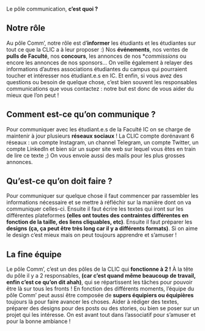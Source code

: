 Le pôle communication, **c’est quoi ?**

## Notre rôle
Au pôle Comm’, notre rôle est d’**informer** les étudiants et les étudiantes sur tout ce que la CLIC a à leur proposer :)
Nos **événements**, nos ventes de **pulls de Faculté**, nos **concours**, les annonces de nos **commissions* ou encore les annonces de nos sponsors…
On veille également à relayer des informations d’autres associations étudiantes du campus qui pourraient toucher et intéresser nos étudiant.e.s en IC.
Et enfin, si vous avez des questions ou besoin de quelque chose, c’est bien souvent les responsables communications que vous contactez : notre but est donc de vous aider du mieux que l’on peut !

## Comment est-ce qu’on communique ?
Pour communiquer avec les étudiant.e.s de la Faculté IC on se charge de maintenir à jour plusieurs **réseaux sociaux** ! La CLIC compte dorénavant 6 réseaux : un compte Instagram, un channel Telegram, un compte Twitter, un compte LinkedIn et bien sûr un super site web sur lequel vous êtes en train de lire ce texte ;)
On vous envoie aussi des mails pour les plus grosses annonces.

## Qu’est-ce qu’on doit faire ?
Pour communiquer sur quelque chose il faut commencer par rassembler les informations nécessaire et se mettre à réfléchir sur la manière dont on va communiquer celles-ci. Ensuite il faut écrire les textes qui iront sur les différentes plateformes __(elles ont toutes des contraintes différentes en fonction de la taille, des liens cliquables, etc)__. Ensuite il faut préparer les **designs**  __(ça, ça peut être très long car il y a différents formats)__. Si on aime le design c’est mieux mais on peut toujours apprendre et s’amuser !

## La fine équipe
Le pôle Comm’, c’est un des pôles de la CLIC qui **fonctionne à 2 !**
À la tête du pôle il y a 2 responsables, __(car c’est quand même beaucoup de travail, enfin c’est ce qu’on dit ahah)__, qui se répartissent les tâches pour pouvoir être là sur tous les fronts !
En fonction des différents moments, l’équipe du pôle Comm’ peut aussi être composée de **supers équipiers ou équipières** toujours là pour faire avancer les choses. Aider à rédiger des textes, préparer des designs pour des posts ou des stories, ou bien se poser sur un projet qui les intéresse. On est avant tout dans l’associatif pour s’amuser et pour la bonne ambiance !
